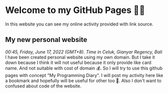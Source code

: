 # Welcome to my GitHub Pages 👋🏻

In this website you can see my online activity provided with link source.

## My new personal website
*00:45, Friday, June 17, 2022 (GMT+8). Time in Celuk, Gianyar Regency, Bali* <br />
I have been created personal website using my own domain. But I take it down because I think it will not useful because it only provide like card name. And not suitable with cost of domain 💰. So I will try to use this github pages with concept "My Programming Diary". I will post my activity here like a bookmark and hopefully will be useful for other too 🙂. Also I don't want to confused about code of the website.
